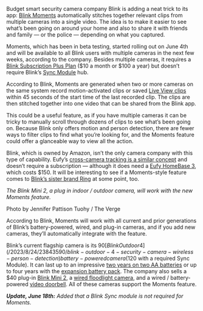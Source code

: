 Budget smart security camera company Blink is adding a neat trick to its app: [Blink Moments](https://support.blinkforhome.com/en_US/video-clips/moments) automatically stitches together relevant clips from multiple cameras into a single video. The idea is to make it easier to see what’s been going on around your home and also to share it with friends and family — or the police — depending on what you captured.

Moments, which has been in beta testing, started rolling out on June 4th and will be available to all Blink users with multiple cameras in the next few weeks, according to the company. Besides multiple cameras, it requires a [Blink Subscription Plus Plan](https://support.blinkforhome.com/795440) ($10 a month or $100 a year) but doesn’t require Blink’s [Sync Module](https://www.amazon.com/Blink-Sync-Module-2/dp/B084RQ6MHJ?tag=theverge02-20) hub.

According to Blink, Moments are generated when two or more cameras on the same system record motion-activated clips or saved [Live View clips](https://support.blinkforhome.com/en_US/video-clips/how-to-save-live-view-on-blink-cameras) within 45 seconds of the start time of the last recorded clip. The clips are then stitched together into one video that can be shared from the Blink app.

This could be a useful feature, as if you have multiple cameras it can be tricky to manually scroll through dozens of clips to see what’s been going on. Because Blink only offers motion and person detection, there are fewer ways to filter clips to find what you’re looking for, and the Moments feature could offer a glanceable way to view all the action.

Blink, which is owned by Amazon, isn’t the only camera company with this type of capability. Eufy’s [cross-camera tracking is a similar concept](/2023/9/26/23890980/eufy-security-cross-camera-tracking-ai-solocam-floodlight-doorbell) and doesn’t require a subscription — although it does need a [Eufy HomeBase 3](https://www.amazon.com/eufy-Security-Expandable-Compatibility-Encryption/dp/B0BZCCB56G?tag=theverge02-20&ascsubtag=___vg__p_23655021__t_w__r_https://www.google.com/__d_D&tag=theverge02-20), which costs $150. It will be interesting to see if a Moments-style feature comes to [Blink’s sister brand Ring](https://ring.com/collections/home-security-cameras) at some point, too.

*The Blink Mini 2, a plug in indoor / outdoor camera, will work with the new Moments feature.*

Photo by Jennifer Pattison Tuohy / The Verge

According to Blink, Moments will work with all current and prior generations of Blink’s battery-powered, wired, and plug-in cameras, and if you add new cameras, they’ll automatically integrate with the feature.

Blink’s current flagship camera is its $90 [Blink Outdoor 4](/2023/8/24/23843590/blink-outdoor-4-security-camera-wireless-person-detection) battery-powered camera ($120 with a required Sync Module). It can last up to an impressive [two years on two AA batteries](https://www.reuters.com/article/idUSKBN1FW0BJ/) or up to four years with the [expansion battery pack](https://www.amazon.com/Introducing-Blink-Outdoor-Battery-Extension/dp/B0B9YQPGK8?tag=theverge02-20). The company also sells a $40 plug-in [Blink Mini 2](/24100149/blink-mini-2-review), a [wired floodlight camera](/22811985/best-smart-floodlight-security-camera), and a wired / battery-powered [video doorbell](/22954554/best-video-doorbell-camera#:~:text=Blink%E2%80%99s%20Video%20Doorbell%20is%20the%20best%20if%20you%E2%80%99re%20looking%20a%20budget%2Dfriendly%20buzzer%20that%20offers%20motion%2Dactivated%20recording%20and%20alerts%2C%20night%20vision%2C%20two%2Dway%20audio%2C%20and%20up%20to%20two%20years%20of%20battery%20life.). All of these cameras support the Moments feature.

***Update, June 18th:** Added that a Blink Sync module is not required for Moments.*
